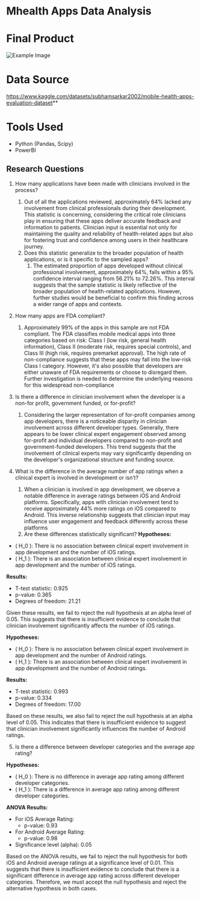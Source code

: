 # Mhealth Apps Data Analysis
# Final Product
![Example Image](images/example.png)
# Data Source 
https://www.kaggle.com/datasets/subhamsarkar2002/mobile-health-apps-evaluation-dataset**
# Tools Used
- Python (Pandas, Scipy)
- PowerBI
## Research Questions
1. How many applications have been made with clinicians involved in the process?
    1. Out of all the applications reviewed, approximately 64% lacked any involvement from clinical professionals during their development. This statistic is concerning, considering the critical role clinicians play in ensuring that these apps deliver accurate feedback and information to patients. Clinician input is essential not only for maintaining the quality and reliability of health-related apps but also for fostering trust and confidence among users in their healthcare journey.
    2. Does this statistic generalize to the broader population of health applications, or is it specific to the sampled apps?
        1. The estimated proportion of apps developed without clinical professional involvement, approximately 64%, falls within a 95% confidence interval ranging from 56.21% to 72.26%. This interval suggests that the sample statistic is likely reflective of the broader population of health-related applications. However, further studies would be beneficial to confirm this finding across a wider range of apps and contexts.
           
2. How many apps are FDA compliant?
    1. Approximately 99% of the apps in this sample are not FDA compliant. The FDA classifies mobile medical apps into three categories based on risk: Class I (low risk, general health information), Class II (moderate risk, requires special controls), and Class III (high risk, requires premarket approval). The high rate of non-compliance suggests that these apps may fall into the low-risk Class I category. However, it's also possible that developers are either unaware of FDA requirements or choose to disregard them. Further investigation is needed to determine the underlying reasons for this widespread non-compliance 

3. Is there a difference in clinician  involvement when the developer is a non-for profit, government funded, or for-profit?
    1. Considering the larger representation of for-profit companies among app developers, there is a noticeable disparity in clinician involvement across different developer types. Generally, there appears to be lower clinical expert engagement observed among for-profit and individual developers compared to non-profit and government-funded developers. This trend suggests that the involvement of clinical experts may vary significantly depending on the developer's organizational structure and funding source.
        
4. What is the difference in the average number of app ratings when a clinical expert is involved in development or isn’t?
    1. When a clinician is involved in app development, we observe a notable difference in average ratings between iOS and Android platforms. Specifically, apps with clinician involvement tend to receive approximately 44% more ratings on iOS compared to Android. This inverse relationship suggests that clinician input may influence user engagement and feedback differently across these platforms
    2.  Are these differences statistically significant?
**Hypotheses:**
- \( H_0 \): There is no association between clinical expert involvement in app development and the number of iOS ratings.
- \( H_1 \): There is an association between clinical expert involvement in app development and the number of iOS ratings.

**Results:**
- T-test statistic: 0.925
- p-value: 0.365
- Degrees of freedom: 21.21

Given these results, we fail to reject the null hypothesis at an alpha level of 0.05. 
This suggests that there is insufficient evidence to conclude that clinician 
involvement significantly affects the number of iOS ratings.

            
**Hypotheses:**
- \( H_0 \): There is no association between clinical expert involvement in app development and the number of Android ratings.
- \( H_1 \): There is an association between clinical expert involvement in app development and the number of Android ratings.

**Results:**
- T-test statistic: 0.993
- p-value: 0.334
- Degrees of freedom: 17.00

Based on these results, we also fail to reject the null hypothesis at an alpha level of 0.05.
This indicates that there is insufficient evidence to suggest that clinician 
involvement significantly influences the number of Android ratings.

            
5. Is there a difference between developer categories and the average app rating?

**Hypotheses:**
- \( H_0 \): There is no difference in average app rating among different developer categories.
- \( H_1 \): There is a difference in average app rating among different developer categories.

**ANOVA Results:**
- For iOS Average Rating:
  - p-value: 0.93
- For Android Average Rating:
  - p-value: 0.98
- Significance level (alpha): 0.05

Based on the ANOVA results, we fail to reject the null hypothesis for both iOS and Android average ratings at a significance level of 0.01. This suggests that there is insufficient evidence to conclude that there is a significant difference in average app rating across different developer categories. Therefore, we must accept the null hypothesis and reject the alternative hypothesis in both cases.

